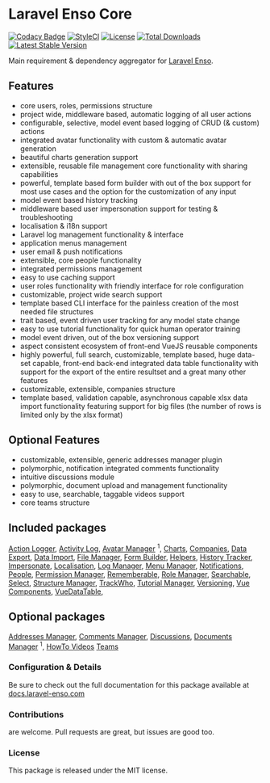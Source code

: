 # Laravel Enso Core

[![Codacy Badge](https://api.codacy.com/project/badge/Grade/ba5e8fe6e1dc427590d9bad7721ca037)](https://www.codacy.com/app/laravel-enso/Core?utm_source=github.com&amp;utm_medium=referral&amp;utm_content=laravel-enso/Core&amp;utm_campaign=Badge_Grade)
[![StyleCI](https://styleci.io/repos/85807594/shield?branch=master)](https://styleci.io/repos/85807594)
[![License](https://poser.pugx.org/laravel-enso/core/license)](https://packagist.org/packages/laravel-enso/core)
[![Total Downloads](https://poser.pugx.org/laravel-enso/core/downloads)](https://packagist.org/packages/laravel-enso/core)
[![Latest Stable Version](https://poser.pugx.org/laravel-enso/core/version)](https://packagist.org/packages/laravel-enso/core)

Main requirement & dependency aggregator for [Laravel Enso](https://github.com/laravel-enso/Enso).

## Features
- core users, roles, permissions structure
- project wide, middleware based, automatic logging of all user actions
- configurable, selective, model event based logging of CRUD (& custom) actions
- integrated avatar functionality with custom & automatic avatar generation
- beautiful charts generation support
- extensible, reusable file management core functionality with sharing capabilities
- powerful, template based form builder with out of the box support for most use cases
and the option for the customization of any input
- model event based history tracking
- middleware based user impersonation support for testing & troubleshooting
- localisation & i18n support
- Laravel log management functionality & interface
- application menus management
- user email & push notifications
- extensible, core people functionality
- integrated permissions management
- easy to use caching support
- user roles functionality with friendly interface for role configuration
- customizable, project wide search support
- template based CLI interface for the painless creation of the most needed file structures
- trait based, event driven user tracking for any model state change
- easy to use tutorial functionality for quick human operator training
- model event driven, out of the box versioning support
- aspect consistent ecosystem of front-end VueJS reusable components
- highly powerful, full search, customizable, template based, huge data-set capable, 
front-end back-end integrated data table functionality with support for the export of the entire resultset 
and a great many other features
- customizable, extensible, companies structure
- template based, validation capable, asynchronous capable xlsx data import functionality featuring support for big files 
(the number of rows is limited only by the xlsx format)
 
## Optional Features
- customizable, extensible, generic addresses manager plugin
- polymorphic, notification integrated comments functionality
- intuitive discussions module
- polymorphic, document upload and management functionality
- easy to use, searchable, taggable videos support
- core teams structure  

## Included packages

[Action Logger](https://github.com/laravel-enso/ActionLogger), 
[Activity Log](https://github.com/laravel-enso/ActivityLog), 
[Avatar Manager](https://github.com/laravel-enso/AvatarManager) <sup>1</sup>, 
[Charts](https://github.com/laravel-enso/Charts), 
[Companies](https://github.com/laravel-enso/Companies),
[Data Export](https://github.com/laravel-enso/DataExport),
[Data Import](https://github.com/laravel-enso/DataImport), 
[File Manager](https://github.com/laravel-enso/FileManager), 
[Form Builder](https://github.com/laravel-enso/FormBuilder), 
[Helpers](https://github.com/laravel-enso/Helpers), 
[History Tracker](https://github.com/laravel-enso/HistoryTracker),
[Impersonate](https://github.com/laravel-enso/Impersonate), 
[Localisation](https://github.com/laravel-enso/Localisation), 
[Log Manager](https://github.com/laravel-enso/LogManager), 
[Menu Manager](https://github.com/laravel-enso/MenuManager),
[Notifications](https://github.com/laravel-enso/Notifications), 
[People](https://github.com/laravel-enso/People), 
[Permission Manager](https://github.com/laravel-enso/PermissionManager), 
[Rememberable](https://github.com/laravel-enso/Rememberable), 
[Role Manager](https://github.com/laravel-enso/RoleManager), 
[Searchable](https://github.com/laravel-enso/Searchable), 
[Select](https://github.com/laravel-enso/Select), 
[Structure Manager](https://github.com/laravel-enso/StructureManager), 
[TrackWho](https://github.com/laravel-enso/TrackWho), 
[Tutorial Manager](https://github.com/laravel-enso/TutorialManager), 
[Versioning](https://github.com/laravel-enso/Versioning), 
[Vue Components](https://github.com/laravel-enso/VueComponents), 
[VueDataTable](https://github.com/laravel-enso/VueDataTable), 

## Optional packages

[Addresses Manager](https://github.com/laravel-enso/AddressesManager), 
[Comments Manager](https://github.com/laravel-enso/CommentsManager),
[Discussions](https://github.com/laravel-enso/Discussions), 
[Documents Manager](https://github.com/laravel-enso/DocumentsManager) <sup>1</sup>, 
[HowTo Videos](https://github.com/laravel-enso/HowToVideos)
[Teams](https://github.com/laravel-enso/Teams)

### Configuration & Details

Be sure to check out the full documentation for this package available at [docs.laravel-enso.com](https://docs.laravel-enso.com/packages/core.html)

### Contributions

are welcome. Pull requests are great, but issues are good too.

### License

This package is released under the MIT license.
<!--/h-->
